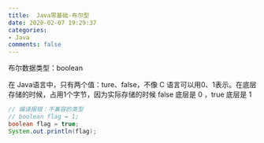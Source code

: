 ```yaml
---
title:  Java零基础-布尔型
date: 2020-02-07 19:29:37
categories:
- Java
comments: false
---
```


布尔数据类型：boolean

在 Java语言中，只有两个值：ture、false，不像 C 语言可以用0、1表示。在底层存储的时候，占用1个字节，因为实际存储的时候 false 底层是 0 ，true 底层是 1

```java
// 编译报错：不兼容的类型
// boolean flag = 1;
boolean flag = true;
System.out.println(flag);
```

